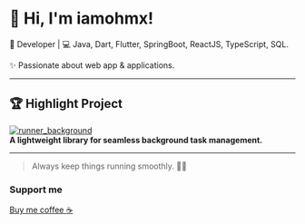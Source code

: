 <!--
# Hi there 👋
## Let me introduce myself.
### Pachara Detkhon (Ohm)
--> 
# 👋 Hi, I'm iamohmx!

🚀 Developer | 💻 Java, Dart, Flutter, SpringBoot, ReactJS, TypeScript, SQL.

✨ Passionate about web app & applications.

---

## 🏆 Highlight Project

[![runner_background](https://img.shields.io/badge/runner_background-library-blueviolet?style=for-the-badge)](https://github.com/iamohmx/runner_background)  
**A lightweight library for seamless background task management.**

---

> Always keep things running smoothly. 🏃‍♂️


### Support me
[Buy me coffee ☕](https://buymeacoffee.com/iamohmx)

